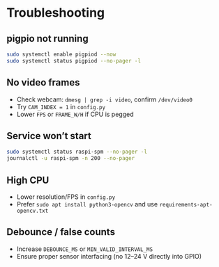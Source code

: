 # Troubleshooting

## pigpio not running
```bash
sudo systemctl enable pigpiod --now
sudo systemctl status pigpiod --no-pager -l
```

## No video frames
- Check webcam: `dmesg | grep -i video`, confirm `/dev/video0`
- Try `CAM_INDEX = 1` in `config.py`
- Lower `FPS` or `FRAME_W/H` if CPU is pegged

## Service won’t start
```bash
sudo systemctl status raspi-spm --no-pager -l
journalctl -u raspi-spm -n 200 --no-pager
```

## High CPU
- Lower resolution/FPS in `config.py`
- Prefer `sudo apt install python3-opencv` and use `requirements-apt-opencv.txt`

## Debounce / false counts
- Increase `DEBOUNCE_MS` or `MIN_VALID_INTERVAL_MS`
- Ensure proper sensor interfacing (no 12–24 V directly into GPIO)
